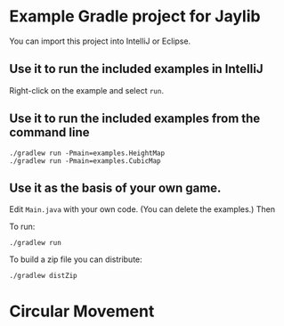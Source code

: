 # Example Gradle project for Jaylib

You can import this project into IntelliJ or Eclipse.

## Use it to run the included examples in IntelliJ

Right-click on the example and select `run`.

## Use it to run the included examples from the command line

    ./gradlew run -Pmain=examples.HeightMap
    ./gradlew run -Pmain=examples.CubicMap

## Use it as the basis of your own game.

Edit `Main.java` with your own code.  (You can delete the examples.)  Then

To run:

    ./gradlew run

To build a zip file you can distribute:

    ./gradlew distZip
# Circular Movement
